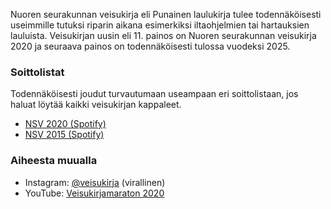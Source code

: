 Nuoren seurakunnan veisukirja eli Punainen laulukirja tulee todennäköisesti useimmille tutuksi riparin aikana esimerkiksi iltaohjelmien tai hartauksien lauluista. Veisukirjan uusin eli 11. painos on  Nuoren seurakunnan veisukirja 2020 ja seuraava painos on todennäköisesti tulossa vuodeksi 2025.

### Soittolistat
Todennäköisesti joudut turvautumaan useampaan eri soittolistaan, jos haluat löytää kaikki veisukirjan kappaleet.
- [NSV 2020 (Spotify)](https://open.spotify.com/playlist/5r3ZO60986FAcSrtpbGQVy)
- [ NSV 2015 (Spotify)](https://open.spotify.com/playlist/19rs2rKAYl5RscN2GGowD9)

### Aiheesta muualla
- Instagram: [@veisukirja](https://www.instagram.com/veisukirja/) (virallinen)
- YouTube: [Veisukirjamaraton 2020](https://www.youtube.com/watch?v=QfYpFK2AuBE)